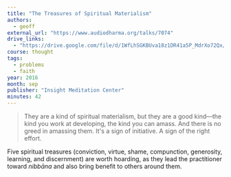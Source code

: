 ```yaml
---
title: "The Treasures of Spiritual Materialism"
authors:
  - geoff
external_url: "https://www.audiodharma.org/talks/7074"
drive_links:
  - "https://drive.google.com/file/d/1WfLhSGKBUva18z1DR41a5P_MdrXo72Qx/view?usp=sharing"
course: thought
tags:
  - problems
  - faith
year: 2016
month: sep
publisher: "Insight Meditation Center"
minutes: 42
---
```


> They are a kind of spiritual materialism, but they are a good kind—the kind you work at developing, the kind you can amass. And there is no greed in amassing them. It's a sign of initiative. A sign of the right effort.

Five spiritual treasures (conviction, virtue, shame, compunction, generosity, learning, and discernment) are worth hoarding, as they lead the practitioner toward *nibbāna* and also bring benefit to others around them.
